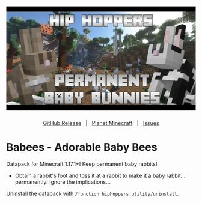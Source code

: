 <h1 id="topBanner"align="center">
  <img src=".github\resources\HipHoppersBanner.png" alt="HipBoppersBanner" />
</h1>

<div align="center">

[GitHub Release][release]&nbsp;&nbsp;&nbsp;|&nbsp;&nbsp;&nbsp;[Planet Minecraft][planetminecraft]&nbsp;&nbsp;&nbsp;|&nbsp;&nbsp;&nbsp;[Issues][issues]

</div>
<h1>Babees - Adorable Baby Bees</h1>
Datapack for Minecraft 1.17.1+! Keep permanent baby rabbits!<br>

- Obtain a rabbit's foot and toss it at a rabbit to make it a baby rabbit... permanently! Ignore the implications...

<p>Uninstall the datapack with <code>/function hiphoppers:utility/uninstall</code>.</p>


[release]:https://github.com/maxheyn/hiphoppers/releases/latest "Latest Release (external link)"
[issues]:https://github.com/maxheyn/hiphoppers/issues "Issues (external link)"
[planetminecraft]: https://www.planetminecraft.com/data-pack/hiphoppers-permanent-baby-bunnies/ "Planet Minecraft Webpage (external link)"
